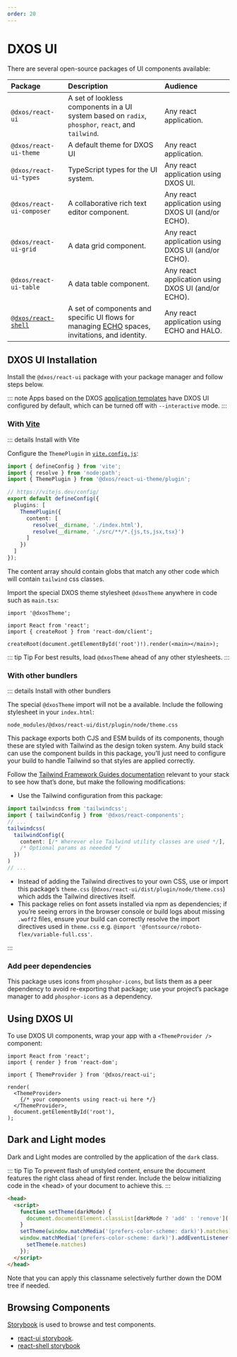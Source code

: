 ```yaml
---
order: 20
---
```


# DXOS UI

There are several open-source packages of UI components available:

| Package                 | Description                                                                                                   | Audience                                          |
| :---------------------- |:--------------------------------------------------------------------------------------------------------------|:--------------------------------------------------|
| `@dxos/react-ui`          | A set of lookless components in a UI system based on `radix`, `phosphor`, `react`, and `tailwind`.            | Any react application.                            |
| `@dxos/react-ui-theme`    | A default theme for DXOS UI                                                                                   | Any react application.                            |
| `@dxos/react-ui-types`    | TypeScript types for the UI system.                                                                           | Any react application using DXOS UI.              |
| `@dxos/react-ui-composer` | A collaborative rich text editor component.                                                                   | Any react application using DXOS UI (and/or ECHO). |
| `@dxos/react-ui-grid`     | A data grid component.                                                                                        | Any react application using DXOS UI (and/or ECHO). |
| `@dxos/react-ui-table`    | A data table component.                                                                                       | Any react application using DXOS UI (and/or ECHO). |
| [`@dxos/react-shell`](./shell)     | A set of components and specific UI flows for managing [ECHO](../platform) spaces, invitations, and identity. | Any react application using ECHO and HALO.        |

## DXOS UI Installation

Install the `@dxos/react-ui` package with your package manager and follow steps below.

::: note
Apps based on the DXOS [application templates](../cli/app-templates) have DXOS UI configured by default, which can be turned off with `--interactive` mode.
:::

### With [Vite](https://vitejs.dev)

::: details Install with Vite

Configure the `ThemePlugin` in [`vite.config.js`](https://vitejs.dev/config/):

```ts file=./snippets/vite-config.ts#L5-
import { defineConfig } from 'vite';
import { resolve } from 'node:path';
import { ThemePlugin } from '@dxos/react-ui-theme/plugin';

// https://vitejs.dev/config/
export default defineConfig({
  plugins: [
    ThemePlugin({
      content: [
        resolve(__dirname, './index.html'),
        resolve(__dirname, './src/**/*.{js,ts,jsx,tsx}')
      ]
    })
  ]
});
```

The content array should contain globs that match any other code which will contain `tailwind` css classes.

Import the special DXOS theme stylesheet `@dxosTheme` anywhere in code such as `main.tsx`:

```tsx{1} file=./snippets/vite-main.tsx#L5-
import '@dxosTheme';

import React from 'react';
import { createRoot } from 'react-dom/client';

createRoot(document.getElementById('root')!).render(<main></main>);
```

::: tip Tip
For best results, load `@dxosTheme` ahead of any other stylesheets.
:::

### With other bundlers

::: details Install with other bundlers

The special `@dxosTheme` import will not be a available. Include the following stylesheet in your `index.html`:

    node_modules/@dxos/react-ui/dist/plugin/node/theme.css

This package exports both CJS and ESM builds of its components, though these are styled with Tailwind as the design token system. Any build stack can use the component builds in this package, you’ll just need to configure your build to handle Tailwind so that styles are applied correctly.

Follow the [Tailwind Framework Guides documentation](https://tailwindcss.com/docs/installation/framework-guides) relevant to your stack to see how that’s done, but make the following modifications:

*   Use the Tailwind configuration from this package:

```ts
import tailwindcss from 'tailwindcss';
import { tailwindConfig } from '@dxos/react-components';
// ...
tailwindcss(
  tailwindConfig({
    content: [/* Wherever else Tailwind utility classes are used */],
    /* Optional params as neeeded */
  })
)
// ...
```

*   Instead of adding the Tailwind directives to your own CSS, use or import this package’s `theme.css` (`@dxos/react-ui/dist/plugin/node/theme.css`) which adds the Tailwind directives itself.
*   This package relies on font assets installed via npm as dependencies; if you’re seeing errors in the browser console or build logs about missing `.woff2` files, ensure your build can correctly resolve the import directives used in `theme.css` e.g. `@import '@fontsource/roboto-flex/variable-full.css'`.

:::

### Add peer dependencies

This package uses icons from `phosphor-icons`, but lists them as a peer dependency to avoid re-exporting that package; use your project’s package manager to add `phosphor-icons` as a dependency.

## Using DXOS UI

To use DXOS UI components, wrap your app with a `<ThemeProvider />` component:

```tsx file=./snippets/theme-provider.tsx#L5-
import React from 'react';
import { render } from 'react-dom';

import { ThemeProvider } from '@dxos/react-ui';

render(
  <ThemeProvider>
    {/* your components using react-ui here */}
  </ThemeProvider>,
  document.getElementById('root'),
);
```

## Dark and Light modes

Dark and Light modes are controlled by the application of the `dark` class.

::: tip Tip
To prevent flash of unstyled content, ensure the document features the right class ahead of first render. Include the below initializing code in the \<head> of your document to achieve this.
:::

```html file=./snippets/dark-mode.html
<head>
  <script>
    function setTheme(darkMode) {
      document.documentElement.classList[darkMode ? 'add' : 'remove']('dark')
    }
    setTheme(window.matchMedia('(prefers-color-scheme: dark)').matches)
    window.matchMedia('(prefers-color-scheme: dark)').addEventListener('change', function (e) {
      setTheme(e.matches)
    });
  </script>
</head>
```

Note that you can apply this classname selectively further down the DOM tree if needed.

## Browsing Components

[Storybook](https://storybook.js.org/) is used to browse and test components.

*   [react-ui storybook](https://609d2a9c8202250039083fbb-owiqnnxehq.chromatic.com/).
*   [react-shell storybook](https://64c18b27fca920629f846e5b-qdjdssmfjl.chromatic.com/)
